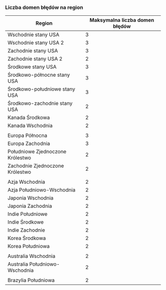 ### <a name="number-of-fault-domains-per-region"></a>Liczba domen błędów na region

| Region              | Maksymalna liczba domen błędów  |
|---------------------|-------------------------|
| Wschodnie stany USA             | 3                       |
| Wschodnie stany USA 2           | 3                       |
| Zachodnie stany USA             | 3                       |
| Zachodnie stany USA 2           | 2                       |
| Środkowe stany USA          | 3                       |
| Środkowo-północne stany USA    | 3                       |
| Środkowo-południowe stany USA    | 3                       |
| Środkowo-zachodnie stany USA     | 2                       |
| Kanada Środkowa      | 2                       |
| Kanada Wschodnia         | 2                       |
|                     |                         |
| Europa Północna        | 3                       |
| Europa Zachodnia         | 3                       |
| Południowe Zjednoczone Królestwo            | 2                       |
| Zachodnie Zjednoczone Królestwo             | 2                       |
|                     |                         |
| Azja Wschodnia           | 2                       |
| Azja Południowo-Wschodnia     | 2                       |
| Japonia Wschodnia          | 2                       |
| Japonia Zachodnia          | 2                       |
| Indie Południowe         | 2                       |
| Indie Środkowe       | 2                       |
| Indie Zachodnie          | 2                       |
| Korea Środkowa       | 2                       |
| Korea Południowa         | 2                       |
|                     |                         |
| Australia Wschodnia      | 2                       |
| Australia Południowo-Wschodnia | 2                       |
|                     |                         |
| Brazylia Południowa        | 2                       |